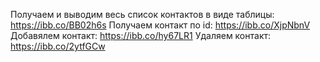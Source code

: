 Получаем и выводим весь список контактов в виде таблицы: https://ibb.co/BB02h6s
Получаем контакт по id: https://ibb.co/XjpNbnV
Добавялем контакт: https://ibb.co/hy67LR1
Удаляем контакт: https://ibb.co/2ytfGCw